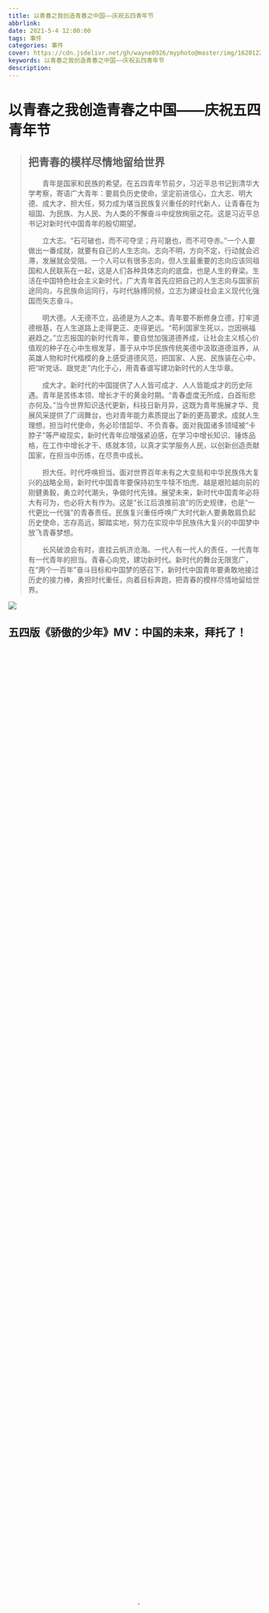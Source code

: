 ```yaml
---
title: 以青春之我创造青春之中国——庆祝五四青年节
abbrlink: 
date: 2021-5-4 12:00:00
tags: 事件
categories: 事件
cover: https://cdn.jsdelivr.net/gh/wayne0926/myphoto@master/img/1620122617000.webp
keywords: 以青春之我创造青春之中国——庆祝五四青年节
description:
---
```

<style>
    .layout>div:first-child:not(.recent-posts){background: #ff5f6847;}
</style>
# 以青春之我创造青春之中国——庆祝五四青年节
> ## 把青春的模样尽情地留给世界
> 　　青年是国家和民族的希望。在五四青年节前夕，习近平总书记到清华大学考察，寄语广大青年：要肩负历史使命，坚定前进信心，立大志、明大德、成大才、担大任，努力成为堪当民族复兴重任的时代新人，让青春在为祖国、为民族、为人民、为人类的不懈奋斗中绽放绚丽之花。这是习近平总书记对新时代中国青年的殷切期望。
>
>　　立大志。“石可破也，而不可夺坚；丹可磨也，而不可夺赤。”一个人要做出一番成就，就要有自己的人生志向。志向不明，方向不定，行动就会迟滞，发展就会受阻。一个人可以有很多志向，但人生最重要的志向应该同祖国和人民联系在一起，这是人们各种具体志向的底盘，也是人生的脊梁。生活在中国特色社会主义新时代，广大青年首先应把自己的人生志向与国家前途同向，与民族命运同行，与时代脉搏同频，立志为建设社会主义现代化强国而矢志奋斗。
>
>　　明大德。人无德不立，品德是为人之本。青年要不断修身立德，打牢道德根基，在人生道路上走得更正、走得更远。“苟利国家生死以，岂因祸福避趋之。”立志报国的新时代青年，要自觉加强道德养成，让社会主义核心价值观的种子在心中生根发芽，善于从中华民族传统美德中汲取道德滋养，从英雄人物和时代楷模的身上感受道德风范，把国家、人民、民族装在心中，把“听党话、跟党走”内化于心，用青春谱写建功新时代的人生华章。
>
>　　成大才。新时代的中国提供了人人皆可成才、人人皆能成才的历史际遇。青年是苦练本领、增长才干的黄金时期。“青春虚度无所成，白首衔悲亦何及。”当今世界知识迭代更新，科技日新月异，这既为青年施展才华、竞展风采提供了广阔舞台，也对青年能力素质提出了新的更高要求。成就人生理想，担当时代使命，务必珍惜韶华、不负青春。面对我国诸多领域被“卡脖子”等严峻现实，新时代青年应增强紧迫感，在学习中增长知识、锤炼品格，在工作中增长才干、练就本领，以真才实学服务人民，以创新创造贡献国家，在担当中历练，在尽责中成长。
>
>　　担大任。时代呼唤担当。面对世界百年未有之大变局和中华民族伟大复兴的战略全局，新时代中国青年要保持初生牛犊不怕虎、越是艰险越向前的刚健勇毅，勇立时代潮头，争做时代先锋。展望未来，新时代中国青年必将大有可为，也必将大有作为。这是“长江后浪推前浪”的历史规律，也是“一代更比一代强”的青春责任。民族复兴重任呼唤广大时代新人要勇敢肩负起历史使命，志存高远，脚踏实地，努力在实现中华民族伟大复兴的中国梦中放飞青春梦想。
>
>　　长风破浪会有时，直挂云帆济沧海。一代人有一代人的责任，一代青年有一代青年的担当。青春心向党，建功新时代。新时代的舞台无限宽广，在“两个一百年”奋斗目标和中国梦的感召下，新时代中国青年要勇敢地接过历史的接力棒，勇担时代重任，向着目标奔跑，把青春的模样尽情地留给世界。

![](https://cdn.jsdelivr.net/gh/wayne0926/myphoto@master/img/1620122617000.webp)

## 五四版《骄傲的少年》MV：中国的未来，拜托了！
<raw>
 <video controls="" autoplay="false" width="100%" height="100%" muted
        poster="http://flvimage.people.com.cn/videofile7/pvmsimage/2021/5/3/ZhengJiaHao_787bf844459dfd8ed8c76221e6260163.jpeg"
        data-setup="{&quot;example_option&quot;:true}" <source=""
        src="http://flv4mp4.people.com.cn/videofile7/pvmsvideo/2021/5/3/ZhengJiaHao_10ebf69db02f769a8a045b66c808786c_android_c.mp4"
        type="video/mp4"></video>
</raw>
